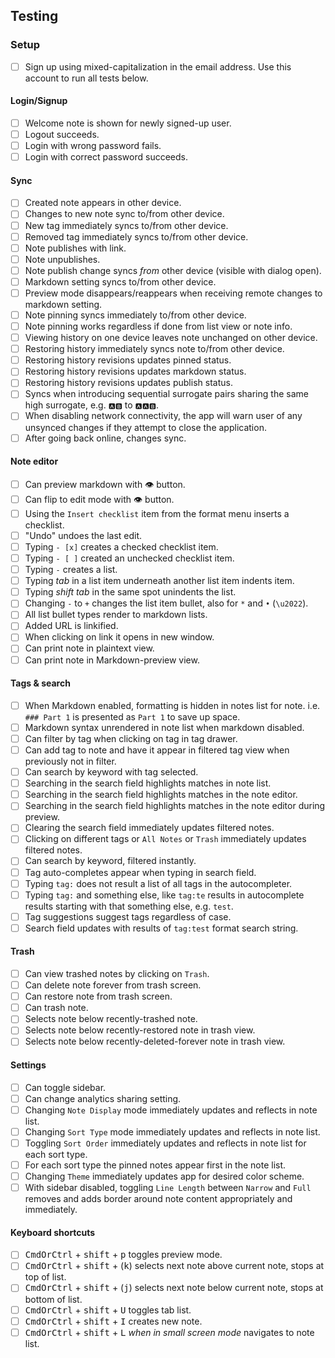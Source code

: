 ## Testing

### Setup 

- [ ] Sign up using mixed-capitalization in the email address. Use this account to run all tests below.

#### Login/Signup

- [ ] Welcome note is shown for newly signed-up user.
- [ ] Logout succeeds.
- [ ] Login with wrong password fails.
- [ ] Login with correct password succeeds.

#### Sync

- [ ] Created note appears in other device.
- [ ] Changes to new note sync to/from other device.
- [ ] New tag immediately syncs to/from other device.
- [ ] Removed tag immediately syncs to/from other device.
- [ ] Note publishes with link.
- [ ] Note unpublishes.
- [ ] Note publish change syncs _from_ other device (visible with dialog open).
- [ ] Markdown setting syncs to/from other device.
- [ ] Preview mode disappears/reappears when receiving remote changes to markdown setting.
- [ ] Note pinning syncs immediately to/from other device.
- [ ] Note pinning works regardless if done from list view or note info.
- [ ] Viewing history on one device leaves note unchanged on other device.
- [ ] Restoring history immediately syncs note to/from other device.
- [ ] Restoring history revisions updates pinned status.
- [ ] Restoring history revisions updates markdown status.
- [ ] Restoring history revisions updates publish status.
- [ ] Syncs when introducing sequential surrogate pairs sharing the same high surrogate, e.g. `🅰🅱` to `🅰🅰🅱`.
- [ ] When disabling network connectivity, the app will warn user of any unsynced changes if they attempt to close the application.
- [ ] After going back online, changes sync.

#### Note editor

- [ ] Can preview markdown with 👁 button.
- [ ] Can flip to edit mode with 👁 button.
- [ ] Using the `Insert checklist` item from the format menu inserts a checklist.
- [ ] "Undo" undoes the last edit.
- [ ] Typing `- [x]` creates a checked checklist item.
- [ ] Typing `- [ ]` created an unchecked checklist item.
- [ ] Typing `-` creates a list.
- [ ] Typing _tab_ in a list item underneath another list item indents item.
- [ ] Typing _shift tab_ in the same spot unindents the list.
- [ ] Changing `-` to `+` changes the list item bullet, also for `*` and `•` (`\u2022`).
- [ ] All list bullet types render to markdown lists.
- [ ] Added URL is linkified.
- [ ] When clicking on link it opens in new window.
- [ ] Can print note in plaintext view.
- [ ] Can print note in Markdown-preview view.

#### Tags & search

- [ ] When Markdown enabled, formatting is hidden in notes list for note. i.e. `### Part 1` is presented as `Part 1` to save up space.
- [ ] Markdown syntax unrendered in note list when markdown disabled.
- [ ] Can filter by tag when clicking on tag in tag drawer.
- [ ] Can add tag to note and have it appear in filtered tag view when previously not in filter.
- [ ] Can search by keyword with tag selected.
- [ ] Searching in the search field highlights matches in note list.
- [ ] Searching in the search field highlights matches in the note editor.
- [ ] Searching in the search field highlights matches in the note editor during preview.
- [ ] Clearing the search field immediately updates filtered notes.
- [ ] Clicking on different tags or `All Notes` or `Trash` immediately updates filtered notes.
- [ ] Can search by keyword, filtered instantly.
- [ ] Tag auto-completes appear when typing in search field.
- [ ] Typing `tag:` does not result a list of all tags in the autocompleter.
- [ ] Typing `tag:` and something else, like `tag:te` results in autocomplete results starting with that something else, e.g. `test`.
- [ ] Tag suggestions suggest tags regardless of case.
- [ ] Search field updates with results of `tag:test` format search string.

#### Trash

- [ ] Can view trashed notes by clicking on `Trash`.
- [ ] Can delete note forever from trash screen.
- [ ] Can restore note from trash screen.
- [ ] Can trash note.
- [ ] Selects note below recently-trashed note.
- [ ] Selects note below recently-restored note in trash view.
- [ ] Selects note below recently-deleted-forever note in trash view.

#### Settings

- [ ] Can toggle sidebar.
- [ ] Can change analytics sharing setting.
- [ ] Changing `Note Display` mode immediately updates and reflects in note list.
- [ ] Changing `Sort Type` mode immediately updates and reflects in note list.
- [ ] Toggling `Sort Order` immediately updates and reflects in note list for each sort type.
- [ ] For each sort type the pinned notes appear first in the note list.
- [ ] Changing `Theme` immediately updates app for desired color scheme.
- [ ] With sidebar disabled, toggling `Line Length` between `Narrow` and `Full` removes and adds border around note content appropriately and immediately.

#### Keyboard shortcuts 

- [ ] <kbd>CmdOrCtrl</kbd> + <kbd>shift</kbd> + <kbd>p</kbd> toggles preview mode.
- [ ] <kbd>CmdOrCtrl</kbd> + <kbd>shift</kbd> + (<kbd>k</kbd>) selects next note above current note, stops at top of list.
- [ ] <kbd>CmdOrCtrl</kbd> + <kbd>shift</kbd> + (<kbd>j</kbd>) selects next note below current note, stops at bottom of list.
- [ ] <kbd>CmdOrCtrl</kbd> + <kbd>shift</kbd> + <kbd>U</kbd> toggles tab list.
- [ ] <kbd>CmdOrCtrl</kbd> + <kbd>shift</kbd> + <kbd>I</kbd> creates new note.
- [ ] <kbd>CmdOrCtrl</kbd> + <kbd>shift</kbd> + <kbd>L</kbd> _when in small screen mode_ navigates to note list.
